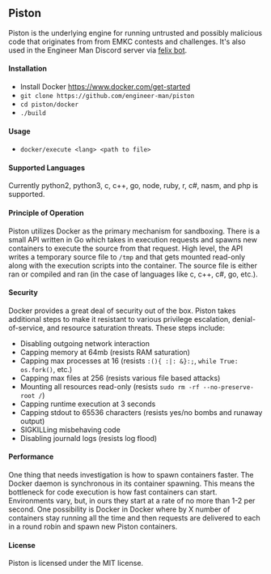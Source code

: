 ## Piston
Piston is the underlying engine for running untrusted and possibly malicious code that originates
from from EMKC contests and challenges. It's also used in the Engineer Man Discord server via
[felix bot](https://github.com/engineer-man/felix).

#### Installation
- Install Docker https://www.docker.com/get-started
- `git clone https://github.com/engineer-man/piston`
- `cd piston/docker`
- `./build`

#### Usage
- `docker/execute <lang> <path to file>`

#### Supported Languages
Currently python2, python3, c, c++, go, node, ruby, r, c#, nasm, and php is supported.

#### Principle of Operation
Piston utilizes Docker as the primary mechanism for sandboxing. There is a small API written in Go which takes
in execution requests and spawns new containers to execute the source from that request. High level, the API writes
a temporary source file to `/tmp` and that gets mounted read-only along with the execution scripts into the container.
The source file is either ran or compiled and ran (in the case of languages like c, c++, c#, go, etc.).

#### Security
Docker provides a great deal of security out of the box. Piston takes additional steps to make it resistant to
various privilege escalation, denial-of-service, and resource saturation threats. These steps include:
- Disabling outgoing network interaction
- Capping memory at 64mb (resists RAM saturation)
- Capping max processes at 16 (resists `:(){ :|: &}:;`, `while True: os.fork()`, etc.)
- Capping max files at 256 (resists various file based attacks)
- Mounting all resources read-only (resists `sudo rm -rf --no-preserve-root /`)
- Capping runtime execution at 3 seconds
- Capping stdout to 65536 characters (resists yes/no bombs and runaway output)
- SIGKILLing misbehaving code
- Disabling journald logs (resists log flood)

#### Performance
One thing that needs investigation is how to spawn containers faster. The Docker daemon is synchronous in its
container spawning. This means the bottleneck for code execution is how fast containers can start. Environments
vary, but, in ours they start at a rate of no more than 1-2 per second. One possibility is Docker in Docker where by
X number of containers stay running all the time and then requests are delivered to each in a round robin and spawn
new Piston containers.

#### License
Piston is licensed under the MIT license.
